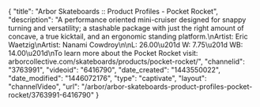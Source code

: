 {
    "title": "Arbor Skateboards :: Product Profiles - Pocket Rocket",
    "description": "A performance oriented mini-cruiser designed for snappy turning and versatility; a stashable package with just the right amount of concave, a true kicktail, and an ergonomic standing platform.\nArtist: Eric Waetzig\nArtist: Nanami Cowdroy\n\nL: 26.00\u201d W: 7.75\u201d WB: 14.00\u201d\nTo learn more about the Pocket Rocket visit: arborcollective.com\/skateboards\/products\/pocket-rocket\/",
    "channelid": "3763991",
    "videoid": "6416790",
    "date_created": "1443550022",
    "date_modified": "1446072176",
    "type": "captivate",
    "layout": "channelVideo",
    "url": "\/arbor\/arbor-skateboards-product-profiles-pocket-rocket\/3763991-6416790"
}